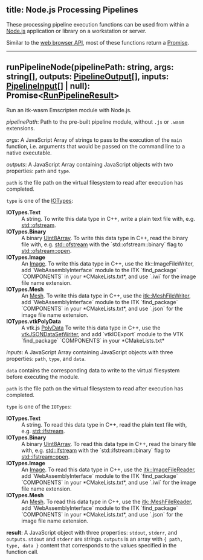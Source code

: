title: Node.js Processing Pipelines
---

These processing pipeline execution functions can be used from within a [Node.js](https://nodejs.org/) application or library on a workstation or server.

Similar to the [web browser API](./browser_pipelines.html), most of these functions return a [Promise](https://developer.mozilla.org/en-US/docs/Web/JavaScript/Reference/Global_Objects/Promise).

---

## runPipelineNode(pipelinePath: string, args: string[], outputs: [PipelineOutput](https://github.com/InsightSoftwareConsortium/itk-wasm/blob/master/src/pipeline/PipelineInput.ts)[], inputs: [PipelineInput](https://github.com/InsightSoftwareConsortium/itk-wasm/blob/master/src/pipeline/PipelineOutput.ts)[] | null): Promise<[RunPipelineResult](https://github.com/InsightSoftwareConsortium/itk-wasm/blob/master/src/pipeline/RunPipelineResult.ts)>

Run an itk-wasm Emscripten module with Node.js.

*pipelinePath*: Path to the pre-built pipeline module, without `.js` or `.wasm` extensions.

*args*:         A JavaScript Array of strings to pass to the execution of the `main` function, i.e. arguments that would be passed on the command line to a native executable.

*outputs*:      A JavaScript Array containing JavaScript objects with two properties: `path` and `type`.

`path` is the file path on the virtual filesystem to read after execution has completed.

`type` is one of the [IOTypes](https://github.com/InsightSoftwareConsortium/itk-wasm/blob/master/src/core/IOTypes.ts):
<dl>
  <dt><b>IOTypes.Text</b><dt><dd>A string. To write this data type in C++, write a plain text file with, e.g.  <a href="http://www.cplusplus.com/reference/fstream/ofstream">std::ofstream</a>.</dd>
  <dt><b>IOTypes.Binary</b><dt><dd>A binary <a href="https://developer.mozilla.org/en-US/docs/Web/JavaScript/Reference/Global_Objects/Uint8Array">Uint8Array</a>. To write this data type in C++, read the binary file with, e.g.  <a href="http://www.cplusplus.com/reference/fstream/ofstream/">std::ofstream</a> with the `std::ofstream::binary` flag to <a href="http://www.cplusplus.com/reference/fstream/ofstream/open/">std::ofstream::open</a>.</dd>
  <dt><b>IOTypes.Image</b></dt><dd>An <a href="./Image.html">Image</a>. To write this data type in C++, use the <href a="https://itk.org/Doxygen/html/classitk_1_1ImageFileWriter.html">itk::ImageFileWriter</a>, add `WebAssemblyInterface` module to the ITK `find_package` `COMPONENTS` in your *CMakeLists.txt*, and use `.iwi` for the image file name extension.</dd>
  <dt><b>IOTypes.Mesh</b></dt><dd>An <a href="Mesh.html">Mesh</a>. To write this data type in C++, use the <a href="https://itk.org/Doxygen/html/classitk_1_1MeshFileWriter.html">itk::MeshFileWriter</a>, add `WebAssemblyInterface` module to the ITK `find_package` `COMPONENTS` in your *CMakeLists.txt*, and use `.json` for the image file name extension.</dd>
  <dt><b>IOTypes.vtkPolyData</b><dt><dd>A vtk.js <a href="https://kitware.github.io/vtk-js/docs/structures_PolyData.html">PolyData</a> To write this data type in C++, use the <a href="https://vtk.org/doc/nightly/html/classvtkJSONDataSetWriter.html">vtkJSONDataSetWriter</a>, and add `vtkIOExport` module to the VTK `find_package` `COMPONENTS` in your *CMakeLists.txt*</dd>
</dl>

*inputs*:       A JavaScript Array containing JavaScript objects with three properties: `path`, `type`, and `data`.

`data` contains the corresponding data to write to the virtual filesystem before executing the module.

`path` is the file path on the virtual filesystem to read after execution has completed.

`type` is one of the `IOTypes`:
<dl>
  <dt><b>IOTypes.Text</b></dt><dd>A string. To read this data type in C++, read the plain text file with, e.g.  <a href="http://www.cplusplus.com/reference/fstream/ifstream/">std::ifstream</a>. </dd>
  <dt><b>IOTypes.Binary</b></dt><dd>A binary <a href="https://developer.mozilla.org/en-US/docs/Web/JavaScript/Reference/Global_Objects/Uint8Array">Uint8Array</a>. To read this data type in C++, read the binary file with, e.g. <a href="http://www.cplusplus.com/reference/fstream/ifstream/">std::ifstream</a> with the `std::ifstream::binary` flag to <a href="http://www.cplusplus.com/reference/fstream/ofstream/open/">std::ifstream::open</a>.</dd>
  <dt><b>IOTypes.Image</b></dt><dd>An <a href="./Image.html">Image</a>. To read this data type in C++, use the <a href="https://itk.org/Doxygen/html/classitk_1_1ImageFileReader.html">itk::ImageFileReader</a>, add `WebAssemblyInterface` module to the ITK `find_package` `COMPONENTS` in your *CMakeLists.txt*, and use `.iwi` for the image file name extension.</dd>
  <dt><b>IOTypes.Mesh</b><dt><dd>An <a href="./Mesh.html">Mesh</a>. To read this data type in C++, use the <a href="https://itk.org/Doxygen/html/classitk_1_1MeshFileReader.html">itk::MeshFileReader</a>, add `WebAssemblyInterface` module to the ITK `find_package` `COMPONENTS` in your *CMakeLists.txt*, and use `.json` for the image file name extension.</dd>
</dl>

**result**:       A JavaScript object with three properties: `stdout`, `stderr`, and `outputs`.
                `stdout` and `stderr` are strings. `outputs` is an array with `{ path, type, data }` content that corresponds to the values specified in the function call.
